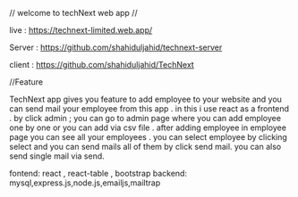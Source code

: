 //  welcome to techNext web app  //


live :   https://technext-limited.web.app/

Server : https://github.com/shahiduljahid/technext-server

client : https://github.com/shahiduljahid/TechNext
 


  //Feature 

  TechNext app gives you feature to add employee to your website and you can send mail your employee from this app .
  in this i use react as a frontend . by click admin ; you can go to admin page where you can add employee one by one or you can add via csv file . after adding employee in employee page you can see all your employees . you can select employee by clicking select and you can send mails all of them by click send mail. you can also send single mail via send.


  fontend: react , react-table , bootstrap 
  backend: mysql,express.js,node.js,emailjs,mailtrap

  


  



  
